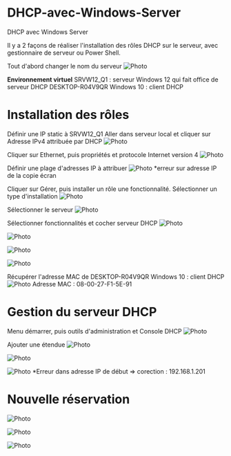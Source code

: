 # DHCP-avec-Windows-Server
DHCP avec Windows Server

Il y a 2 façons de réaliser l'installation des rôles DHCP sur le serveur, avec gestionnaire de serveur ou Power Shell.

Tout d'abord changer le nom du serveur
![Photo](https://ibb.co/68fy54g)

**Environnement virtuel**
SRVW12_Q1 : serveur Windows 12 qui fait office de serveur DHCP
DESKTOP-R04V9QR Windows 10 : client DHCP

# Installation des rôles

Définir une IP static à SRVW12_Q1
Aller dans serveur local et cliquer sur Adresse IPv4 attribuée par DHCP
![Photo](https://ibb.co/N23wFWm)

Cliquer sur Ethernet, puis propriétés et protocole Internet version 4
![Photo](https://ibb.co/1TFfw28)

Définir une plage d'adresses IP à attribuer
![Photo](https://ibb.co/nk5MtQg)
*erreur sur adresse IP de la copie écran

Cliquer sur Gérer, puis installer un rôle une fonctionnalité.
Sélectionner un type d'installation 
![Photo](https://ibb.co/jHMvfCW)

Sélectionner le serveur 
![Photo](https://ibb.co/f8k2gn9)

Sélectionner fonctionnalités et cocher serveur DHCP
![Photo](https://ibb.co/nzBgpfj)

![Photo](https://ibb.co/VmK8k4F)

![Photo](https://ibb.co/vPjXKnv)

![Photo](https://ibb.co/0JK2v2V)

Récupérer l'adresse MAC de DESKTOP-R04V9QR Windows 10 : client DHCP
![Photo](https://ibb.co/4RFHtLr)
Adresse MAC : 08-00-27-F1-5E-91

# Gestion du serveur DHCP

Menu démarrer, puis outils d'administration et Console DHCP
![Photo](https://ibb.co/kGpRJWN)

Ajouter une étendue
![Photo](https://ibb.co/kccKmDF)

![Photo](https://ibb.co/N3LWXV1)

![Photo](https://ibb.co/X7tVR2N)
*Erreur dans adresse IP de début => corection : 192.168.1.201

# Nouvelle réservation 

![Photo](https://ibb.co/QYYvY6m)

![Photo](https://ibb.co/yh6Mnf4) 

![Photo](https://ibb.co/9HyZYP8)













